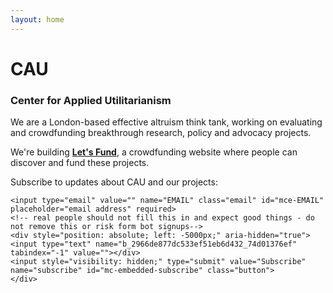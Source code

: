 ```yaml
---
layout: home
---
```


# CAU

### Center for Applied Utilitarianism

We are a London-based effective altruism think tank, working on evaluating and crowdfunding breakthrough research, policy and advocacy projects.

We're building [**Let's Fund**](https://lets-fund.org), a crowdfunding website where people can discover and fund these projects.

Subscribe to updates about CAU and our projects:

<div id="mc_embed_signup">
<form action="https://fund.us19.list-manage.com/subscribe/post?u=2966de877dc533ef51eb6d432&amp;id=74d01376ef" method="post" id="mc-embedded-subscribe-form" name="mc-embedded-subscribe-form" class="validate" target="_blank" novalidate>
    <div id="mc_embed_signup_scroll">
	
	<input type="email" value="" name="EMAIL" class="email" id="mce-EMAIL" placeholder="email address" required>
    <!-- real people should not fill this in and expect good things - do not remove this or risk form bot signups-->
    <div style="position: absolute; left: -5000px;" aria-hidden="true"><input type="text" name="b_2966de877dc533ef51eb6d432_74d01376ef" tabindex="-1" value=""></div>
    <input style="visibility: hidden;" type="submit" value="Subscribe" name="subscribe" id="mc-embedded-subscribe" class="button">
    </div>
</form>
</div>
